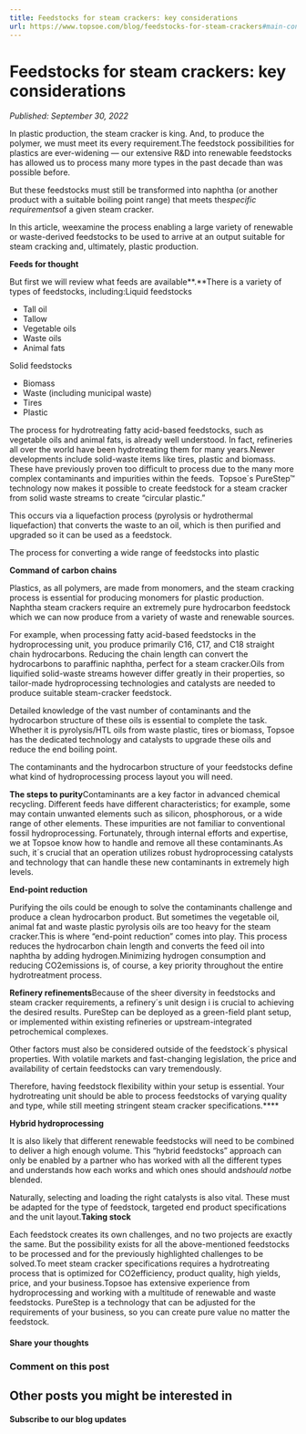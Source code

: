 ```yaml
---
title: Feedstocks for steam crackers: key considerations
url: https://www.topsoe.com/blog/feedstocks-for-steam-crackers#main-content
---
```


# Feedstocks for steam crackers: key considerations

*Published: September 30, 2022*

In plastic production, the steam cracker is king. And, to produce the polymer, we must meet its every requirement.The feedstock possibilities for plastics are ever-widening — our extensive R&D into renewable feedstocks has allowed us to process many more types in the past decade than was possible before.

But these feedstocks must still be transformed into naphtha (or another product with a suitable boiling point range) that meets the*specific requirements*of a given steam cracker.

In this article, weexamine the process enabling a large variety of renewable or waste-derived feedstocks to be used to arrive at an output suitable for steam cracking and, ultimately, plastic production.

**Feeds for thought**

But first we will review what feeds are available**.**There is a variety of types of feedstocks, including:Liquid feedstocks

- Tall oil
- Tallow
- Vegetable oils
- Waste oils
- Animal fats

Solid feedstocks

- Biomass
- Waste (including municipal waste)
- Tires
- Plastic

The process for hydrotreating fatty acid-based feedstocks, such as vegetable oils and animal fats, is already well understood. In fact, refineries all over the world have been hydrotreating them for many years.Newer developments include solid-waste items like tires, plastic and biomass. These have previously proven too difficult to process due to the many more complex contaminants and impurities within the feeds.  Topsoe´s PureStep™ technology now makes it possible to create feedstock for a steam cracker from solid waste streams to create “circular plastic.”

This occurs via a liquefaction process (pyrolysis or hydrothermal liquefaction) that converts the waste to an oil, which is then purified and upgraded so it can be used as a feedstock.

The process for converting a wide range of feedstocks into plastic

**Command of carbon chains**

Plastics, as all polymers, are made from monomers, and the steam cracking process is essential for producing monomers for plastic production. Naphtha steam crackers require an extremely pure hydrocarbon feedstock which we can now produce from a variety of waste and renewable sources.

For example, when processing fatty acid-based feedstocks in the hydroprocessing unit, you produce primarily C16, C17, and C18 straight chain hydrocarbons. Reducing the chain length can convert the hydrocarbons to paraffinic naphtha, perfect for a steam cracker.Oils from liquified solid-waste streams however differ greatly in their properties, so tailor-made hydroprocessing technologies and catalysts are needed to produce suitable steam-cracker feedstock.

Detailed knowledge of the vast number of contaminants and the hydrocarbon structure of these oils is essential to complete the task. Whether it is pyrolysis/HTL oils from waste plastic, tires or biomass, Topsoe has the dedicated technology and catalysts to upgrade these oils and reduce the end boiling point.

The contaminants and the hydrocarbon structure of your feedstocks define what kind of hydroprocessing process layout you will need.

**The steps to purity**Contaminants are a key factor in advanced chemical recycling. Different feeds have different characteristics; for example, some may contain unwanted elements such as silicon, phosphorous, or a wide range of other elements. These impurities are not familiar to conventional fossil hydroprocessing. Fortunately, through internal efforts and expertise, we at Topsoe know how to handle and remove all these contaminants.As such, it´s crucial that an operation utilizes robust hydroprocessing catalysts and technology that can handle these new contaminants in extremely high levels.

**End-point reduction**

Purifying the oils could be enough to solve the contaminants challenge and produce a clean hydrocarbon product. But sometimes the vegetable oil, animal fat and waste plastic pyrolysis oils are too heavy for the steam cracker.This is where “end-point reduction” comes into play. This process reduces the hydrocarbon chain length and converts the feed oil into naphtha by adding hydrogen.Minimizing hydrogen consumption and reducing CO2emissions is, of course, a key priority throughout the entire hydrotreatment process.

**Refinery refinements**Because of the sheer diversity in feedstocks and steam cracker requirements, a refinery´s unit design i is crucial to achieving the desired results. PureStep can be deployed as a green-field plant setup, or implemented within existing refineries or upstream-integrated petrochemical complexes.

Other factors must also be considered outside of the feedstock´s physical properties. With volatile markets and fast-changing legislation, the price and availability of certain feedstocks can vary tremendously.

Therefore, having feedstock flexibility within your setup is essential. Your hydrotreating unit should be able to process feedstocks of varying quality and type, while still meeting stringent steam cracker specifications.****

**Hybrid hydroprocessing**

It is also likely that different renewable feedstocks will need to be combined to deliver a high enough volume. This “hybrid feedstocks” approach can only be enabled by a partner who has worked with all the different types and understands how each works and which ones should and*should not*be blended.

Naturally, selecting and loading the right catalysts is also vital. These must be adapted for the type of feedstock, targeted end product specifications and the unit layout.**Taking stock**

Each feedstock creates its own challenges, and no two projects are exactly the same. But the possibility exists for all the above-mentioned feedstocks to be processed and for the previously highlighted challenges to be solved.To meet steam cracker specifications requires a hydrotreating process that is optimized for CO2efficiency, product quality, high yields, price, and your business.Topsoe has extensive experience from hydroprocessing and working with a multitude of renewable and waste feedstocks. PureStep is a technology that can be adjusted for the requirements of your business, so you can create pure value no matter the feedstock.

#### Share your thoughts

### Comment on this post

## Other posts you might be interested in

#### Subscribe to our blog updates
